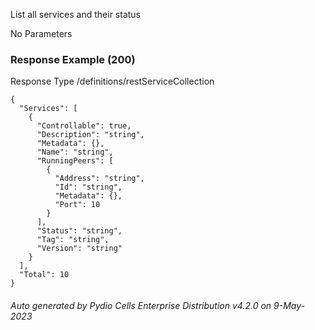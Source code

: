 






 
List all services and their status  


No Parameters



### Response Example (200)
Response Type /definitions/restServiceCollection

```
{
  "Services": [
    {
      "Controllable": true,
      "Description": "string",
      "Metadata": {},
      "Name": "string",
      "RunningPeers": [
        {
          "Address": "string",
          "Id": "string",
          "Metadata": {},
          "Port": 10
        }
      ],
      "Status": "string",
      "Tag": "string",
      "Version": "string"
    }
  ],
  "Total": 10
}
```




###### Auto generated by Pydio Cells Enterprise Distribution v4.2.0 on 9-May-2023
